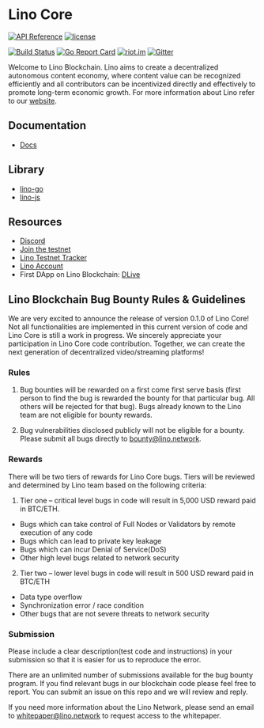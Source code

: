 # Lino Core

[![API Reference](https://img.shields.io/badge/godoc-reference-blue.svg)](https://godoc.org/github.com/lino-network/lino)
[![license](https://img.shields.io/badge/License-Apache%202.0-green.svg)](https://github.com/lino-network/lino/blob/master/LICENSE)
<!-- [![LoC](https://tokei.rs/b1/github/lino-network/lino)](https://github.com/lino-network/lino) -->
[![Build Status](https://travis-ci.org/lino-network/lino.svg?branch=master)](https://travis-ci.org/lino-network/lino)
[![Go Report Card](https://goreportcard.com/badge/github.com/lino-network/lino)](https://goreportcard.com/report/github.com/lino-network/lino)
[![riot.im](https://img.shields.io/badge/riot.im-JOIN%20CHAT-green.svg)](https://riot.im/app/#/room/#lino-blockchain:matrix.org)
[![Gitter](https://img.shields.io/badge/Gitter-JOIN%20CHAT-green.svg)](https://gitter.im/Lino-Blockchain/Lobby?utm_source=share-link&utm_medium=link&utm_campaign=share-link)

Welcome to Lino Blockchain. Lino aims to create a decentralized autonomous content economy, where content value can be recognized efficiently and all contributors can be incentivized directly and effectively to promote long-term economic growth. For more information about Lino refer to our [website](https://lino.network/).

## Documentation

- [Docs](./docs/README.md)

## Library

* [lino-go](https://github.com/lino-network/lino-go)
* [lino-js](https://github.com/lino-network/lino-js)

## Resources

- [Discord](https://discord.gg/TUxp3ww)
- [Join the testnet](https://github.com/lino-network/testnets)
- [Lino Testnet Tracker](https://tracker.lino.network/#/)
- [Lino Account](https://account.lino.network/dashboard)
- First DApp on Lino Blockchain: [DLive](https://dlive.tv/)

## Lino Blockchain Bug Bounty Rules & Guidelines

We are very excited to announce the release of version 0.1.0 of Lino Core! Not all functionalities are implemented in this current version of code and Lino Core is still a work in progress. We sincerely appreciate your participation in Lino Core code contribution. Together, we can create the next generation of decentralized  video/streaming platforms!

### Rules

1. Bug bounties will be rewarded on a first come first serve basis (first person to find the bug is rewarded the bounty for that particular bug. All others will be rejected for that bug). Bugs already known to the Lino team are not eligible for bounty rewards.

2. Bug vulnerabilities disclosed publicly will not be eligible for a bounty. Please submit all bugs directly to bounty@lino.network.

### Rewards

There will be two tiers of rewards for Lino Core bugs. Tiers will be reviewed and determined by Lino team based on the following criteria:

1. Tier one – critical level bugs in code will result in 5,000 USD reward paid in BTC/ETH.
  * Bugs which can take control of Full Nodes or Validators by remote execution of any code
  * Bugs which can lead to private key leakage
  * Bugs which can incur Denial of Service(DoS)
  * Other high level bugs related to network security
2. Tier two – lower level bugs in code will result in 500 USD reward paid in BTC/ETH
  * Data type overflow
  * Synchronization error / race condition
  * Other bugs that are not severe threats to network security

### Submission
Please include a clear description(test code and instructions) in your submission so that it is easier for us to reproduce the error. 

There are an unlimited number of submissions available for the bug bounty program. If you find relevant bugs in our blockchain code please feel free to report. You can submit an issue on this repo and we will review and reply.

If you need more information about the Lino Network, please send an email to whitepaper@lino.network to request access to the whitepaper.




